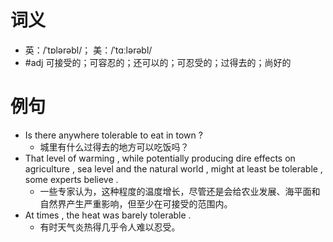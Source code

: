 # 词义
- 英：/ˈtɒlərəbl/； 美：/ˈtɑːlərəbl/
- #adj 可接受的；可容忍的；还可以的；可忍受的；过得去的；尚好的
# 例句
- Is there anywhere tolerable to eat in town ?
	- 城里有什么过得去的地方可以吃饭吗？
- That level of warming , while potentially producing dire effects on agriculture , sea level and the natural world , might at least be tolerable , some experts believe .
	- 一些专家认为，这种程度的温度增长，尽管还是会给农业发展、海平面和自然界产生严重影响，但至少在可接受的范围内。
- At times , the heat was barely tolerable .
	- 有时天气炎热得几乎令人难以忍受。
